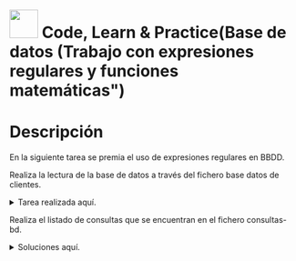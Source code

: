  # <img decoding="async" src="https://github.com/user-attachments/assets/499587a4-f43d-4ef8-ae40-f8b04240c07e" width="50px"/> Code, Learn & Practice(Base de datos (Trabajo con expresiones regulares y funciones matemáticas")
# Descripción
En la siguiente tarea se premia el uso de expresiones regulares en BBDD.

Realiza la lectura de la base de datos a través del fichero base datos de clientes.
 <details>
 <summary>Tarea realizada aquí.</summary>
   <div align="center">
     

</details>

Realiza el listado de consultas que se encuentran en el fichero consultas-bd.
 <details>
 <summary>Soluciones aquí.</summary>
   <div align="center">
     
 
  
</details>
